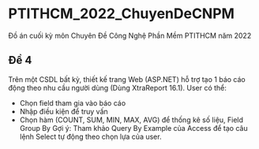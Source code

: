 # PTITHCM_2022_ChuyenDeCNPM
Đồ án cuối kỳ môn Chuyên Đề Công Nghệ Phần Mềm PTITHCM năm 2022
## Đề 4
Trên một CSDL bất kỳ, thiết kế trang Web (ASP.NET) hỗ trợ tạo 1 báo cáo động theo nhu cầu người dùng (Dùng XtraReport 16.1). User có thể:
-	Chọn field tham gia vào báo cáo
-	Nhập điều kiện để truy vấn
-	Chọn hàm (COUNT, SUM, MIN, MAX, AVG) để thống kê số liệu, Field Group By
Gợi ý: Tham khảo Query By Example của Access để tạo câu lệnh Select tự động theo chọn lựa của user.
